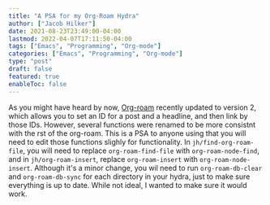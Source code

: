 ```yaml
---
title: "A PSA for my Org-Roam Hydra"
author: ["Jacob Hilker"]
date: 2021-08-23T23:49:00-04:00
lastmod: 2022-04-07T17:11:50-04:00
tags: ["Emacs", "Programming", "Org-mode"]
categories: ["Emacs", "Programming", "Org-mode"]
type: "post"
draft: false
featured: true
enableToc: false
---
```


As you might have heard by now, [Org-roam](https://github.com/org-roam/org-roam) recently updated to version 2, which allows you to set an ID for a post and a headline, and then link by those IDs. However, several functions were renamed to be more consistnt with the rst of the org-roam. This is a PSA to anyone using that you will need to edit those functions slighly for functionality. In `jh/find-org-roam-file`, you will need to replace `org-roam-find-file` with `org-roam-node-find`, and in `jh/org-roam-insert`, replace `org-roam-insert` with `org-roam-node-insert`. Although it's a minor change, you wil need to run `org-roam-db-clear` and `org-roam-db-sync` for each directory in your hydra, just to make sure everything is up to date. While not ideal, I wanted to make sure it would work.

